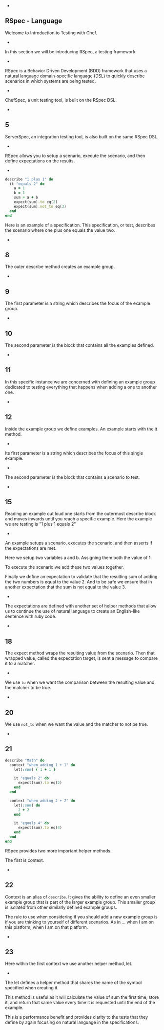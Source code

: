 -

## RSpec - Language

Welcome to Introduction to Testing with Chef.

-

In this section we will be introducing RSpec, a testing framework.

-

RSpec is a Behavior Driven Development (BDD) framework that uses a natural language domain-specific language (DSL) to quickly describe scenarios in which systems are being tested.

-

ChefSpec, a unit testing tool, is built on the RSpec DSL.

-
5
-

ServerSpec, an integration testing tool, is also built on the same RSpec DSL.

-

RSpec allows you to setup a scenario, execute the scenario, and then define expectations on the results.

-

```ruby
describe "1 plus 1" do
  it "equals 2" do
    a = 1
    b = 1
    sum = a + b
    expect(sum).to eq(2)
    expect(sum).not_to eq(3)
  end
end
```

Here is an example of a specification. This specification, or test, describes the scenario where one plus one equals the value two.

-
8
-

The outer describe method creates an example group.

-
9
-

The first parameter is a string which describes the focus of the example group.

-
10
-

The second parameter is the block that contains all the examples defined.

-
11
-

In this specific instance we are concerned with defining an example group dedicated to testing everything that happens when adding a one to another one.

-
12
-

Inside the example group we define examples. An example starts with the it method.

-

Its first parameter is a string which describes the focus of this single example.

-

The second parameter is the block that contains a scenario to test.

-
15
-

Reading an example out loud one starts from the outermost describe block and moves inwards until you reach a specific example. Here the example we are testing is "1 plus 1 equals 2"

-

An example setups a scenario, executes the scenario, and then asserts if the expectations are met.

Here we setup two variables a and b. Assigning them both the value of 1.

To execute the scenario we add these two values together.

Finally we define an expectation to validate that the resulting sum of adding the two numbers is equal to the value 2. And to be safe we ensure that in another expectation that the sum is not equal to the value 3.

-

The expectations are defined with another set of helper methods that allow us to continue the use of natural language to create an English-like sentence with ruby code.  

-
18
-

The expect method wraps the resulting value from the scenario. Then that wrapped value, called the expectation target, is sent a message to compare it to a matcher.

-

We use `to` when we want the comparison between the resulting value and the matcher to be true.

-
20
-

We use `not_to` when we want the value and the matcher to not be true.

-
21
-

```ruby
describe "Math" do
  context "when adding 1 + 1" do
    let(:sum) { 1 + 1 }

    it "equals 2" do
      expect(sum).to eq(2)
    end
  end

  context "when adding 2 + 2" do
    let(:sum) do
      2 + 2
    end

    it "equals 4" do
      expect(sum).to eq(4)
    end
  end
end
```

RSpec provides two more important helper methods.

The first is context.

-
22
-

Context is an alias of `describe`. It gives the ability to define an even smaller example group that is part of the larger example group. This smaller group is isolated from other similarly defined example groups.

The rule to use when considering if you should add a new example group is if you are thinking to yourself of different scenarios. As in ... when I am on this platform, when I am on that platform.

-
23
-

Here within the first context we use another helper method, let.

-

The let defines a helper method that shares the name of the symbol specified when creating it.

This method is useful as it will calculate the value of sum the first time, store it, and return that same value every time it is requested until the end of the example.

This is a performance benefit and provides clarity to the tests that they define by again focusing on natural language in the specifications.
